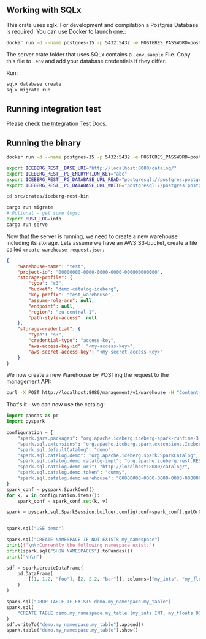 ## Working with SQLx
This crate uses sqlx. For development and compilation a Postgres Database is required. You can use Docker to launch one.:
```sh
docker run -d --name postgres-15 -p 5432:5432 -e POSTGRES_PASSWORD=postgres postgres:15
```
The server crate folder that uses SQLx contains a `.env.sample` File.
Copy this file to `.env` and add your database credentials if they differ.

Run:
```sh
sqlx database create
sqlx migrate run
```

## Running integration test
Please check the [Integration Test Docs](tests/README.md).

## Running the binary

```sh
docker run -d --name postgres-15 -p 5432:5432 -e POSTGRES_PASSWORD=postgres postgres:15

export ICEBERG_REST__BASE_URI="http://localhost:8080/catalog/"
export ICEBERG_REST__PG_ENCRYPTION_KEY="abc"
export ICEBERG_REST__PG_DATABASE_URL_READ="postgresql://postgres:postgres@localhost/demo"
export ICEBERG_REST__PG_DATABASE_URL_WRITE="postgresql://postgres:postgres@localhost/demo"

cd src/crates/iceberg-rest-bin

cargo run migrate
# Optional - get some logs:
export RUST_LOG=info
cargo run serve
```

Now that the server is running, we need to create a new warehouse including its storage.
Lets assume we have an AWS S3-bucket, create a file called `create-warehouse-request.json`:
```json
{
    "warehouse-name": "test",
    "project-id": "00000000-0000-0000-0000-000000000000",
    "storage-profile": {
        "type": "s3",
        "bucket": "demo-catalog-iceberg",
        "key-prefix": "test_warehouse",
        "assume-role-arn": null,
        "endpoint": null,
        "region": "eu-central-1",
        "path-style-access": null
    },
    "storage-credential": {
        "type": "s3",
        "credential-type": "access-key",
        "aws-access-key-id": "<my-access-key>",
        "aws-secret-access-key": "<my-secret-access-key>"
    }
}
```

We now create a new Warehouse by POSTing the request to the management API:
```sh
curl -X POST http://localhost:8080/management/v1/warehouse -H "Content-Type: application/json" -d @create-warehouse-request.json
```

That's it - we can now use the catalog:
```python
import pandas as pd
import pyspark

configuration = {
    "spark.jars.packages": "org.apache.iceberg:iceberg-spark-runtime-3.5_2.12:1.5.0,org.apache.iceberg:iceberg-aws-bundle:1.5.0",
    "spark.sql.extensions": "org.apache.iceberg.spark.extensions.IcebergSparkSessionExtensions",
    "spark.sql.defaultCatalog": "demo",
    "spark.sql.catalog.demo": "org.apache.iceberg.spark.SparkCatalog",
    "spark.sql.catalog.demo.catalog-impl": "org.apache.iceberg.rest.RESTCatalog",
    "spark.sql.catalog.demo.uri": "http://localhost:8080/catalog/",
    "spark.sql.catalog.demo.token": "dummy",
    "spark.sql.catalog.demo.warehouse": "00000000-0000-0000-0000-000000000000/test",
}
spark_conf = pyspark.SparkConf()
for k, v in configuration.items():
    spark_conf = spark_conf.set(k, v)

spark = pyspark.sql.SparkSession.builder.config(conf=spark_conf).getOrCreate()


spark.sql("USE demo")

spark.sql("CREATE NAMESPACE IF NOT EXISTS my_namespace")
print(f"\n\nCurrently the following namespace exist:")
print(spark.sql("SHOW NAMESPACES").toPandas())
print("\n\n")

sdf = spark.createDataFrame(
    pd.DataFrame(
        [[1, 1.2, "foo"], [2, 2.2, "bar"]], columns=["my_ints", "my_floats", "strings"]
    )
)

spark.sql("DROP TABLE IF EXISTS demo.my_namespace.my_table")
spark.sql(
    "CREATE TABLE demo.my_namespace.my_table (my_ints INT, my_floats DOUBLE, strings STRING) USING iceberg"
)
sdf.writeTo("demo.my_namespace.my_table").append()
spark.table("demo.my_namespace.my_table").show()
```
